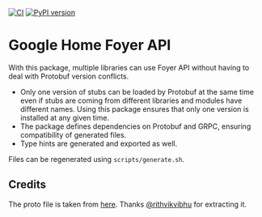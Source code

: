 [![CI](https://github.com/KapJI/ghome-foyer-api/actions/workflows/ci.yml/badge.svg?branch=main)](https://github.com/KapJI/ghome-foyer-api/actions/workflows/ci.yml)
[![PyPI version](https://img.shields.io/pypi/v/ghome-foyer-api)](https://pypi.org/project/ghome-foyer-api/)

# Google Home Foyer API

With this package, multiple libraries can use Foyer API without having to deal with Protobuf version conflicts.

- Only one version of stubs can be loaded by Protobuf at the same time even if stubs are coming from different libraries and modules have different names. Using this package ensures that only one version is installed at any given time.
- The package defines dependencies on Protobuf and GRPC, ensuring compatibility of generated files.
- Type hints are generated and exported as well.

Files can be regenerated using `scripts/generate.sh`.

## Credits

The proto file is taken from [here](https://github.com/rithvikvibhu/GHLocalApi/issues/39).
Thanks [@rithvikvibhu](https://github.com/rithvikvibhu) for extracting it.
